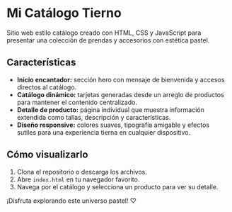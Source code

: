 # Mi Catálogo Tierno

Sitio web estilo catálogo creado con HTML, CSS y JavaScript para presentar una colección de prendas y accesorios con estética pastel.

## Características

- **Inicio encantador:** sección hero con mensaje de bienvenida y accesos directos al catálogo.
- **Catálogo dinámico:** tarjetas generadas desde un arreglo de productos para mantener el contenido centralizado.
- **Detalle de producto:** página individual que muestra información extendida como tallas, descripción y características.
- **Diseño responsive:** colores suaves, tipografía amigable y efectos sutiles para una experiencia tierna en cualquier dispositivo.

## Cómo visualizarlo

1. Clona el repositorio o descarga los archivos.
2. Abre `index.html` en tu navegador favorito.
3. Navega por el catálogo y selecciona un producto para ver su detalle.

¡Disfruta explorando este universo pastel! ♡
